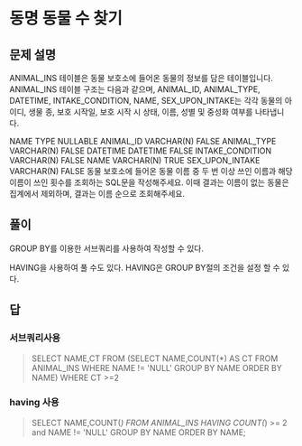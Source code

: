 # 동명 동물 수 찾기
## 문제 설명
ANIMAL_INS 테이블은 동물 보호소에 들어온 동물의 정보를 담은 테이블입니다. ANIMAL_INS 테이블 구조는 다음과 같으며, ANIMAL_ID, ANIMAL_TYPE, DATETIME, INTAKE_CONDITION, NAME, SEX_UPON_INTAKE는 각각 동물의 아이디, 생물 종, 보호 시작일, 보호 시작 시 상태, 이름, 성별 및 중성화 여부를 나타냅니다.

NAME	TYPE	NULLABLE
ANIMAL_ID	VARCHAR(N)	FALSE
ANIMAL_TYPE	VARCHAR(N)	FALSE
DATETIME	DATETIME	FALSE
INTAKE_CONDITION	VARCHAR(N)	FALSE
NAME	VARCHAR(N)	TRUE
SEX_UPON_INTAKE	VARCHAR(N)	FALSE
동물 보호소에 들어온 동물 이름 중 두 번 이상 쓰인 이름과 해당 이름이 쓰인 횟수를 조회하는 SQL문을 작성해주세요. 이때 결과는 이름이 없는 동물은 집계에서 제외하며, 결과는 이름 순으로 조회해주세요.

## 풀이
GROUP BY를 이용한 서브쿼리를 사용하여 작성할 수 있다.

HAVING을 사용하여 풀 수도 있다. 
HAVING은 GROUP BY절의 조건을 설정 할 수 있다.


## 답 
### 서브쿼리사용
>SELECT NAME,CT FROM
(SELECT NAME,COUNT(*) AS CT
FROM ANIMAL_INS
WHERE NAME != 'NULL'
GROUP BY NAME
ORDER BY NAME)
WHERE CT >=2

### having 사용
>SELECT NAME,COUNT(*)
FROM ANIMAL_INS
HAVING COUNT(*) >= 2 and NAME != 'NULL'
GROUP BY NAME
ORDER BY NAME;